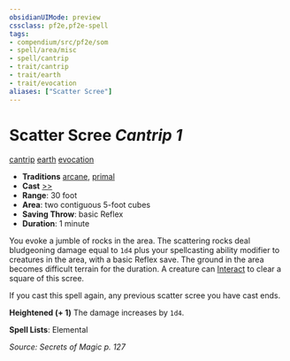 ```yaml
---
obsidianUIMode: preview
cssclass: pf2e,pf2e-spell
tags:
- compendium/src/pf2e/som
- spell/area/misc
- spell/cantrip
- trait/cantrip
- trait/earth
- trait/evocation
aliases: ["Scatter Scree"]
---
```

# Scatter Scree *Cantrip 1*   
[cantrip](cantrip.md "Cantrip Spell Trait")  [earth](earth.md "Earth Energy & Element Trait")  [evocation](evocation.md "Evocation School Trait")  

- **Traditions** [arcane](arcane.md "Arcane Tradition Trait"), [primal](primal.md "Primal Tradition Trait")
- **Cast** [>>](chapter-9-playing-the-game.md#Actions "Two-Action") 
- **Range**: 30 foot
- **Area**: two contiguous 5-foot cubes
- **Saving Throw**:  basic Reflex
- **Duration**: 1 minute

You evoke a jumble of rocks in the area. The scattering rocks deal bludgeoning damage equal to `1d4` plus your spellcasting ability modifier to creatures in the area, with a basic Reflex save. The ground in the area becomes difficult terrain for the duration. A creature can [Interact](interact.md) to clear a square of this scree.

If you cast this spell again, any previous scatter scree you have cast ends.

**Heightened (+ 1)** The damage increases by `1d4`.

**Spell Lists**: Elemental

*Source: Secrets of Magic p. 127*